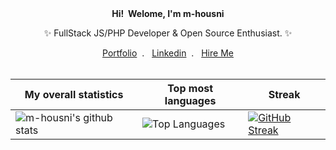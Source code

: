 <div align="center">
  <b>Hi! &nbsp;Welome, I'm m-housni</b> 
  <p align="center">✨ FullStack JS/PHP Developer & Open Source Enthusiast. ✨</p>
</div>
<div align="center">
  <a href="https://m-housni.github.io/">Portfolio</a>&nbsp; . &nbsp;
  <a href="https://www.linkedin.com/in/m-housni">Linkedin</a>&nbsp; . &nbsp;
  <a href="mailto:mohamed.housni@um5s.net.ma">Hire Me</a>
<div><br />


|My overall statistics|Top most languages | Streak |
|------------------|------------------|------------------|
|![m-housni's github stats](https://github-readme-stats.vercel.app/api?username=m-housni&show_icons=true&hide_border=true&count_private=true&theme=tokyonight)|![Top Languages](https://github-readme-stats.vercel.app/api/top-langs/?username=m-housni&langs_count=8&hide_border=true&theme=tokyonight&layout=compact)|[![GitHub Streak](https://github-readme-streak-stats.herokuapp.com/?user=m-housni&show_icons=true&hide_border=true&theme=tokyonight)](https://git.io/streak-stats)|
